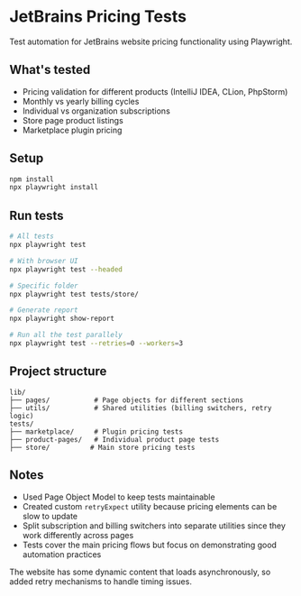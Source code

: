 # JetBrains Pricing Tests

Test automation for JetBrains website pricing functionality using Playwright.

## What's tested

- Pricing validation for different products (IntelliJ IDEA, CLion, PhpStorm)
- Monthly vs yearly billing cycles
- Individual vs organization subscriptions
- Store page product listings
- Marketplace plugin pricing

## Setup

```bash
npm install
npx playwright install
```

## Run tests

```bash
# All tests
npx playwright test

# With browser UI
npx playwright test --headed

# Specific folder
npx playwright test tests/store/

# Generate report
npx playwright show-report

# Run all the test parallely
npx playwright test --retries=0 --workers=3
```

## Project structure

```
lib/
├── pages/           # Page objects for different sections
├── utils/           # Shared utilities (billing switchers, retry logic)
tests/
├── marketplace/     # Plugin pricing tests
├── product-pages/   # Individual product page tests
├── store/          # Main store pricing tests
```

## Notes

- Used Page Object Model to keep tests maintainable
- Created custom `retryExpect` utility because pricing elements can be slow to update
- Split subscription and billing switchers into separate utilities since they work differently across pages
- Tests cover the main pricing flows but focus on demonstrating good automation practices

The website has some dynamic content that loads asynchronously, so added retry mechanisms to handle timing issues.
